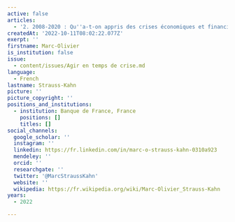 ```yaml
---
active: false
articles:
  - '2. 2008-2020 : Qu''a-t-on appris des crises économiques et financières ?'
createdAt: '2022-10-11T08:02:22.077Z'
exerpt: ''
firstname: Marc-Olivier
is_institution: false
issue:
  - content/issues/Agir en temps de crise.md
language:
  - French
lastname: Strauss-Kahn
picture: ''
picture_copyright: ''
positions_and_institutions:
  - institution: Banque de France, France
    positions: []
    titles: []
social_channels:
  google_scholar: ''
  instagram: ''
  linkedin: https://fr.linkedin.com/in/marc-o-strauss-kahn-0310a923
  mendeley: ''
  orcid: ''
  researchgate: ''
  twitter: '@MarcStraussKahn'
  website: ''
  wikipedia: https://fr.wikipedia.org/wiki/Marc-Olivier_Strauss-Kahn
years:
  - 2022

---
```

